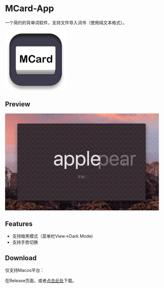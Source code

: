 # MCard-App

一个简约的背单词软件，支持文件导入词书（使用纯文本格式）。

<img src="Image/logo.png" alt="logo" width="200" />

## Preview

![preview](Image/preview.gif)

## Features

- 支持暗黑模式（菜单栏View->Dark Mode)
- 支持手势切换

## Download

仅支持Macos平台：

在Release页面，或者[点击此处](https://github.com/Zeqiang-Lai/MCard/releases/latest)下载。
